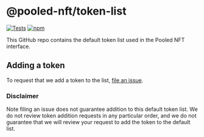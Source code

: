 # @pooled-nft/token-list

[![Tests](https://github.com/hifi-finance/pooled-nft-token-list/workflows/Tests/badge.svg)](https://github.com/hifi-finance/pooled-nft-token-list/actions?query=workflow%3ATests)
[![npm](https://img.shields.io/npm/v/@hifi-finance/pooled-nft-token-list)](https://unpkg.com/@hifi-finance/pooled-nft-token-list@latest/)

This GitHub repo contains the default token list used in the Pooled NFT interface.

## Adding a token

To request that we add a token to the list,
[file an issue](https://github.com/hifi-finance/pooled-nft-token-list/issues/new?assignees=&labels=token+request&template=token-request.md&title=Add+%7BTOKEN_SYMBOL%7D%3A+%7BTOKEN_NAME%7D).

### Disclaimer

Note filing an issue does not guarantee addition to this default token list.
We do not review token addition requests in any particular order, and we do not
guarantee that we will review your request to add the token to the default list.

